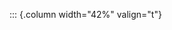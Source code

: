 <!-- Copyright (C) 2024  Kevin Sandom -->
<!-- Begin a new column of width 42%. -->

::: {.column width="42%" valign="t"}
